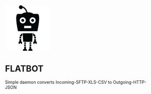 ![Alt text](/doc/smallbot.png?raw=true)
# FLATBOT
Simple daemon converts Incoming-SFTP-XLS-CSV  to  Outgoing-HTTP-JSON
